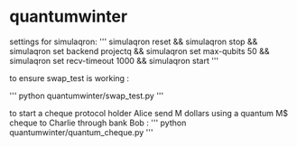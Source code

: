 # quantumwinter

settings for simulaqron:
'''
simulaqron reset && simulaqron stop && simulaqron set backend projectq && simulaqron set max-qubits 50 && simulaqron set recv-timeout 1000 && simulaqron start
'''

to ensure swap_test is working :

'''
python quantumwinter/swap_test.py
'''

to start a cheque protocol holder Alice send M dollars using a quantum M$ cheque to Charlie through bank Bob  :
'''
python quantumwinter/quantum_cheque.py
'''

